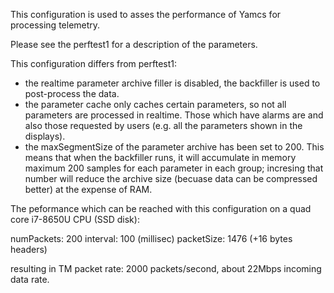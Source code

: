 This configuration is used to asses the performance of Yamcs for processing telemetry. 

Please see the perftest1 for a description of the parameters.

This configuration differs from perftest1:
- the realtime parameter archive filler is disabled, the backfiller is used to post-process the data.
- the parameter cache only caches certain parameters, so not all parameters are processed in realtime.
   Those which have alarms are and also those requested by users (e.g. all the parameters shown in the displays).
- the maxSegmentSize of the parameter archive has been set to 200. This means that when the backfiller runs, it will accumulate in memory maximum 200 samples for each parameter in each group; incresing that number will reduce the archive size (becuase data can be compressed better) at the expense of RAM.

The peformance which can be reached with this configuration on a quad core i7-8650U CPU (SSD disk):

 numPackets: 200
 interval: 100 (millisec)
 packetSize: 1476 (+16 bytes headers)

resulting in 
TM packet rate: 2000 packets/second, about 22Mbps incoming data rate.

